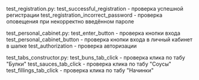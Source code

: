 test_registration.py:
test_successful_registration - проверка успешной регистрации
test_registration_incorrect_password - проверка оповещения при некорректно введённом пароле

test_personal_cabinet.py:
test_enter_button - проверка кнопки входа
test_personal_cabinet_button - проверка кнопки входа в личный кабинет в шапке
test_authorization - проверка авторизации

test_tabs_constructor.py:
test_buns_tab_click - проверка клика по табу "Булки"
test_sauces_tab_click - проверка клика по табу "Соусы"
test_fillings_tab_click - проверка клика по табу "Начинки"
